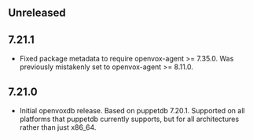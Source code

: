 ## Unreleased

## 7.21.1
* Fixed package metadata to require openvox-agent >= 7.35.0. Was previously mistakenly set to openvox-agent >= 8.11.0.

## 7.21.0
* Initial openvoxdb release. Based on puppetdb 7.20.1. Supported on all platforms that puppetdb currently supports, but for all architectures rather than just x86_64.
